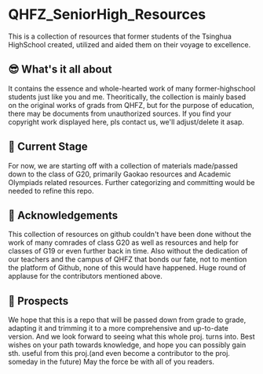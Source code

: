 # QHFZ_SeniorHigh_Resources
This is a collection of resources that former students of the Tsinghua HighSchool created, utilized and aided them on their voyage to excellence.

## 😎 What's it all about

It contains the essence and whole-hearted work of many former-highschool students just like you and me. Theoritically, the collection is mainly based on the original works of grads from QHFZ, but for the purpose of education, there may be documents from unauthorized sources. If you find your copyright work displayed here, pls contact us, we'll adjust/delete it asap.

## 🥳 Current Stage

For now, we are starting off with a collection of materials made/passed down to the class of G20, primarily Gaokao resources and Academic Olympiads related resources. Further categorizing and committing would be needed to refine this repo.

## 💐 Acknowledgements

This collection of resources on github couldn't have been done without the work of many comrades of class G20 as well as resources and help for classes of G19 or even further back in time. Also without the dedication of our teachers and the campus of QHFZ that bonds our fate, not to mention the platform of Github, none of this would have happened. Huge round of applause for the contributors mentioned above.

## 🧐 Prospects

We hope that this is a repo that will be passed down from grade to grade, adapting it and trimming it to a more comprehensive and up-to-date version. And we look forward to seeing what this whole proj. turns into.
Best wishes on your path towards knowledge, and hope you can possibly gain sth. useful from this proj.(and even become a contributor to the proj. someday in the future) May the force be with all of you readers. 
